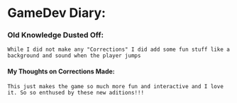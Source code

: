 # GameDev Diary:

### Old Knowledge Dusted Off:

    While I did not make any "Corrections" I did add some fun stuff like a background and sound when the player jumps

#### My Thoughts on Corrections Made:

    This just makes the game so much more fun and interactive and I love it. So so enthused by these new aditions!!!
